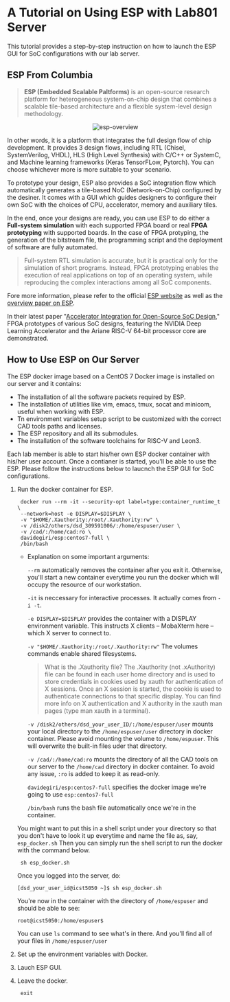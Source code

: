 # A Tutorial on Using ESP with Lab801 Server

This tutorial provides a step-by-step instruction on how to launch the ESP GUI for SoC configurations with our lab server. 

## ESP From Columbia

> **ESP (Embedded Scalable Paltforms)** is an open-source research platform for heterogeneous system-on-chip design that combines a scalable tile-based architecture and a flexible system-level design methodology.

<div align="center">
<img src="https://i.ibb.co/pjx2mLm/esp-overview.png" alt="esp-overview" border="0">
</div>

In other words, it is a platform that integrates the full design flow of chip development. It provides 3 design flows, including RTL (Chisel, SystemVerilog, VHDL), HLS (High Level Synthesis) with C/C++ or SystemC, and Machine learning frameworks (Keras TensorFLow, Pytorch). You can choose whichever more is more suitable to your scenario.

To prototype your design, ESP also provides a SoC integration flow which automatically generates a tile-based NoC (Network-on-Chip) configured by the desiner. It comes with a GUI which guides designers to configure their own SoC with the choices of CPU, accelerator, memory and auxiliary tiles.

In the end, once your designs are ready, you can use ESP to do either a **Full-system simulation** with each supported FPGA board or real **FPGA prototyping** with supported boards. In the case of FPGA protyping, the generation of the bitstream file, the programming script and the deployment of software are fully automated.

> Full-system RTL simulation is accurate, but it is practical only for the simulation of short programs. Instead,
FPGA prototyping enables the execution of real applications on top of an operating system, while reproducing the complex interactions among all SoC components.

Fore more information, please refer to the official [ESP website](https://www.esp.cs.columbia.edu/ "ESP website") as well as the [overview paper on ESP](https://arxiv.org/pdf/2009.01178.pdf "overview paper on ESP").

In their latest paper "[Accelerator Integration for Open-Source SoC Design](https://sld.cs.columbia.edu/pubs/giri_ieeemicro21.pdf "Accelerator Integration for Open-Source SoC Design")," FPGA prototypes of various SoC designs, featuring the NVIDIA Deep Learning Accelerator and the Ariane RISC-V 64-bit processor core are demonstrated.

## How to Use ESP on Our Server

The ESP docker image based on a CentOS 7 Docker image is installed on our server and it contains:

* The installation of all the software packets required by ESP.
* The installation of utilities like vim, emacs, tmux, socat and minicom, useful when working with ESP.
* Tn environment variables setup script to be customized with the correct CAD tools paths and licenses.
* The ESP repository and all its submodules.
* The installation of the software toolchains for RISC-V and Leon3.

Each lab member is able to start his/her own ESP docker container with his/her user account. Once a contianer is started, you'll be able to use the ESP. Please follow the instructions below to laucnch the ESP GUI for SoC configurations.

1. Run the docker container for ESP.
	
		docker run --rm -it --security-opt label=type:container_runtime_t \
		--network=host -e DISPLAY=$DISPLAY \
		-v "$HOME/.Xauthority:/root/.Xauthority:rw" \
		-v /disk2/others/dsd_309591006/:/home/espuser/user \
		-v /cad/:/home/cad:ro \
		davidegiri/esp:centos7-full \
		/bin/bash
	
	* Explanation on some important arguments:
	
		`--rm` automatically removes the container after you exit it. Otherwise, you'll start a new container everytime you run the docker which will occupy the resource of our workstation.

		`-it` is neccessary for interactive processes. It actually comes from `-i -t`.

		`-e DISPLAY=$DISPLAY` provides the container with a DISPLAY environment variable. This instructs X clients – MobaXterm here – which X server to connect to.

		`-v "$HOME/.Xauthority:/root/.Xauthority:rw"` The volumes commands enable shared filesystems. 

		> What is the .Xauthority file?
		The .Xauthority (not .xAuthority) file can be found in each user home directory and is used to store credentials in cookies used by xauth for authentication of X sessions. Once an X session is started, the cookie is used to authenticate connections to that specific display. You can find more info on X authentication and X authority in the xauth man pages (type man xauth in a terminal).

		`-v /disk2/others/dsd_your_user_ID/:/home/espuser/user` mounts your local directory to the `/home/espuser/user` directory in docker container. Please avoid mounting the volume to `/home/espuser`. This will overwrite the built-in files uder that directory.

		`-v /cad/:/home/cad:ro` mounts the directory of all the CAD tools on our server to the `/home/cad` directory in docker container. To avoid any issue, `:ro` is added to keep it as read-only.

		`davidegiri/esp:centos7-full` specifies the docker image we're going to use `esp:centos7-full`

		`/bin/bash` runs the bash file automatically once we're in the container.


	You might want to put this in a shell script under your directory so that you don't have to look it up everytime and name the file as, say, `esp_docker.sh` Then you can simply run the shell script to run the docker with the command below.
	
		sh esp_docker.sh
	

	Once you logged into the server, do:
	
	`[dsd_your_user_id@icst5050 ~]$ sh esp_docker.sh`
	
	You're now in the container with the directory of `/home/espuser` and should be able to see:
	
	`root@icst5050:/home/espuser$`
	
	You can use `ls` command to see what's in there.
	And you'll find all of your files in `/home/espuser/user`
	
2. Set up the environment variables with Docker.

3. Lauch ESP GUI.

4. Leave the docker.

		exit
